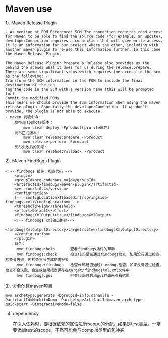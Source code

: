 # Maven use

1). Maven Release Plugin

    - As mention at POM Reference: SCM The connection requires read access for Maven to be able to find the source code (for example, an update), developerConnection requires a connection that will give write access. It is an information for our project where the other, including with another maven plugin to re-use this information further. In this case the Maven Release Plugin.

    The Maven Release Plugin: Prepare a Release also provides us the behind the scenes what it does for us during the release:prepare. There are some significant steps which requires the access to the scm as the following: -
    Transform the SCM information in the POM to include the final destination of the tag
    Tag the code in the SCM with a version name (this will be prompted for)
    Commit the modified POMs
    This means we should provide the scm information when using the maven release plugin. Especially the developerConnection. If we don't provide, the plugin is not able to execute.
    - maven 发版命令
        发布snapshots版本：
            mvn clean deploy -Pproduct(profile属性)
        发布正式版本：
            mvn clean release:prepare -Pproduct
            mvn release:perform -Pproduct
        反布失败后的回滚:
            mvn clean release:rollback -Pproduct

2). Maven FindBugs Plugin

    <!-- findbugs 插件，检查代码 -->
        <plugin>
        <groupId>org.codehaus.mojo</groupId>
        <artifactId>findbugs-maven-plugin</artifactId>
        <version>3.0.4</version>
        <configuration>
        !-- <configLocation>${basedir}/springside-findbugs.xml</configLocation> -->
        <threshold>High</threshold>
        <effort>Default</effort>
        <findbugsXmlOutput>true</findbugsXmlOutput>
        <!-- findbugs xml输出路径-->
        <findbugsXmlOutputDirectory>target/site</findbugsXmlOutputDirectory>
        </configuration>
        </plugin>
        命令：
         mvn findbugs:help       查看findbugs插件的帮助  
         mvn findbugs:check      检查代码是否通过findbugs检查，如果没有通过检查，检查会失败，但检查不会生成结果报表  
         mvn findbugs:findbugs   检查代码是否通过findbugs检查，如果没有通过检查，检查不会失败，会生成结果报表保存在target/findbugsXml.xml文件中  
         mvn findbugs:gui        检查代码并启动gui界面来查看结果  



3). 命令创建maven项目

    mvn archetype:generate -DgroupId=info.sanaulla -DartifactId=MockitoDemo -DarchetypeArtifactId=maven-archetype-quickstart -DinteractiveMode=false


4) dependency

    在引入依赖时，要根据依赖的属性进行scope的分配，如果是test类型，一定要添加test的scope，不然可能会与compile类型的包冲突
